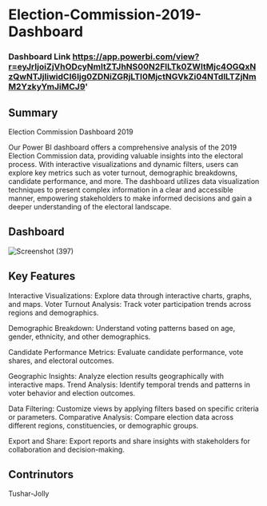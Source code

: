 # Election-Commission-2019-Dashboard
### Dashboard Link https://app.powerbi.com/view?r=eyJrIjoiZjVhODcyNmItZTJhNS00N2FlLTk0ZWItMjc4OGQxNzQwNTJjIiwidCI6Ijg0ZDNiZGRjLTI0MjctNGVkZi04NTdlLTZjNmM2YzkyYmJiMCJ9'
## Summary

Election Commission Dashboard 2019
 
Our Power BI dashboard offers a comprehensive analysis of the 2019 Election Commission data, providing valuable insights into the electoral process. With interactive visualizations and dynamic filters, users can explore key metrics such as voter turnout, demographic breakdowns, candidate performance, and more. The dashboard utilizes data visualization techniques to present complex information in a clear and accessible manner, empowering stakeholders to make informed decisions and gain a deeper understanding of the electoral landscape.

## Dashboard

![Screenshot (397)](https://github.com/tushar-jolly/Election-Commission-2019-Dashboard/assets/167069552/92a02381-6476-42bc-a26d-7a07710c3f30)

## Key Features

Interactive Visualizations: Explore data through interactive charts, graphs, and maps.
Voter Turnout Analysis: Track voter participation trends across regions and demographics.

Demographic Breakdown: Understand voting patterns based on age, gender, ethnicity, and other 
demographics.

Candidate Performance Metrics: Evaluate candidate performance, vote shares, and electoral outcomes.

Geographic Insights: Analyze election results geographically with interactive maps.
Trend Analysis: Identify temporal trends and patterns in voter behavior and election outcomes.

Data Filtering: Customize views by applying filters based on specific criteria or parameters.
Comparative Analysis: Compare election data across different regions, constituencies, or demographic groups.

Export and Share: Export reports and share insights with stakeholders for collaboration and decision-making.

## Contrinutors

Tushar-Jolly
